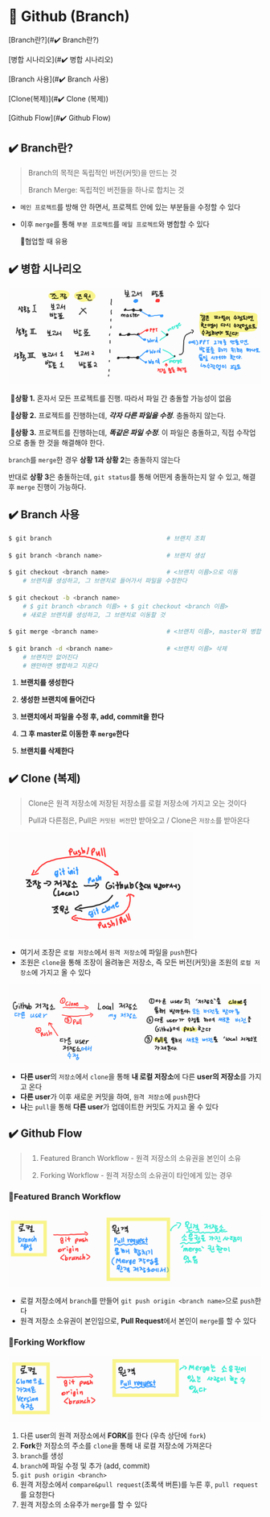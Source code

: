 # 📝 Github (Branch)

[Branch란?](#✔️ Branch란?)

[병합 시나리오](#✔️ 병합 시나리오)

[Branch 사용](#✔️ Branch 사용)

[Clone(복제)](#✔️ Clone (복제))

[Github Flow](#✔️ Github Flow)



## ✔️ Branch란?

> Branch의 목적은 독립적인 버전(커밋)을 만드는 것
>
> Branch Merge: 독립적인 버전들을 하나로 합치는 것

- `메인 프로젝트`를 방해 안 하면서, 프로젝트 안에 있는 부분들을 수정할 수 있다

- 이후 `merge`를 통해 `부분 프로젝트`를 `메일 프로젝트`와 병합할 수 있다

  📌협업할 때 유용



## ✔️ 병합 시나리오

![branch](Branch,Clone.assets/branch-16571930595322.png)

​	🚨**상황 1.** 혼자서 모든 프로젝트를 진행. 따라서 파일 간 충돌할 가능성이 없음 

​	🚨**상황 2.** 프로젝트를 진행하는데, ***각자 다른 파일을 수정***. 충돌하지 않는다.      					

​	🚨**상황 3.** 프로젝트를 진행하는데, ***똑같은 파일 수정***. 이 파일은 충돌하고, 직접 수작업으로 충돌					  한 것을 해결해야 한다.

`branch`를 `merge`한 경우 **상황 1과 상황 2**는 충돌하지 않는다

반대로 **상황 3**은 충돌하는데, `git status`를 통해 어떤게 충돌하는지 알 수 있고, 해결 후 `merge` 진행이 가능하다.



## ✔️ Branch 사용

```bash
$ git branch								# 브랜치 조회

$ git branch <branch name>			 		# 브랜치 생성

$ git checkout <branch name>				# <브랜치 이름>으로 이동
	# 브랜치를 생성하고, 그 브랜치로 들어가서 파일을 수정한다

$ git checkout -b <branch name>		 
	# $ git branch <branch 이름> + $ git checkout <branch 이름>
	# 새로운 브랜치를 생성하고, 그 브랜치로 이동할 것

$ git merge <branch name>			 		# <브랜치 이름>, master와 병합

$ git branch -d <branch name>		 		# <브랜치 이름> 삭제
	# 브랜치만 없어진다
	# 왠만하면 병합하고 지운다
```

1. **브랜치를 생성한다**
2. **생성한 브랜치에 들어간다**
3. **브랜치에서 파일을 수정 후, add, commit을 한다**

4. **그 후 master로 이동한 후 `merge`한다**
5. **브랜치를 삭제한다**



## ✔️ Clone (복제)

> Clone은 원격 저장소에 저장된 저장소를 로컬 저장소에 가지고 오는 것이다
>
> Pull과 다른점은, Pull은 `커밋된 버전`만 받아오고 / Clone은 `저장소`를 받아온다

![clone](Branch,Clone.assets/clone-16571943121054.png)

- 여기서 조장은 `로컬 저장소`에서 `원격 저장소`에 파일을 `push`한다
- 조원은 `clone`을 통해 조장이 올려놓은 저장소, 즉 모든 버전(커밋)을 조원의 `로컬 저장소`에 가지고 올 수 있다



![clone2](Branch,Clone.assets/clone2-16571943191815.png)

- **다른 user**의 `저장소`에서 `clone`을 통해 **내 로컬 저장소**에 다른 **user의 저장소**를 가지고 온다
- **다른 user**가 이후 새로운 커밋을 하여, `원격 저장소`에 `push`한다
- **나**는 `pull`을 통해 **다른 user**가 업데이트한 커밋도 가지고 올 수 있다



## ✔️ Github Flow

> 1. Featured Branch Workflow - 원격 저장소의 소유권을 본인이 소유
>
> 2. Forking Workflow - 원격 저장소의 소유권이 타인에게 있는 경우



### 🌿Featured Branch Workflow

![featuredbranchworkflow](Branch,Clone.assets/featuredbranchworkflow.png)

- 로컬 저장소에서 `branch`를 만들어 `git push origin <branch name>`으로 `push`한다
- 원격 저장소 소유권이 본인임으로, **Pull Request**에서 본인이 `merge`를 할 수 있다



### 🌿Forking Workflow

![forkingworkflow](Branch,Clone.assets/forkingworkflow.png)

1. 다른 user의 원격 저장소에서 **FORK**를 한다 (우측 상단에 `fork`)
2. **Fork**한 저장소의 주소를 `clone`을 통해 내 로컬 저장소에 가져온다
3. `branch`를 생성
4. `branch`에 파일 수정 및 추가 (add, commit)
5. `git push origin <branch>`
6. 원격 저장소에서 `compare&pull request`(초록색 버튼)를 누른 후, `pull request`를 요청한다
7. 원격 저장소의 소유주가 `merge`를 할 수 있다